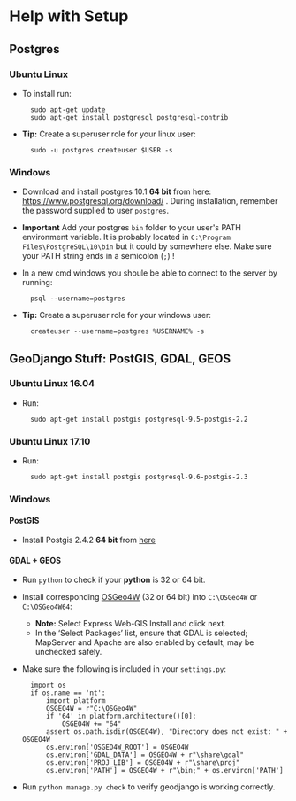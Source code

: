 # Help with Setup

## Postgres
### Ubuntu Linux
* To install run:

        sudo apt-get update
        sudo apt-get install postgresql postgresql-contrib

* **Tip:** Create a superuser role for your linux user:

        sudo -u postgres createuser $USER -s

### Windows
* Download and install postgres 10.1 **64 bit** from here: <https://www.postgresql.org/download/> . During installation, remember the password supplied to user `postgres`.
* **Important** Add your postgres `bin` folder to your user's PATH environment variable.  It is probably located in `C:\Program Files\PostgreSQL\10\bin` but it could by somewhere else.  Make sure your PATH string ends in a semicolon (`;`) !
* In a new cmd windows you shoule be able to connect to the server by running:

        psql --username=postgres

* **Tip:** Create a superuser role for your windows user:

        createuser --username=postgres %USERNAME% -s

## GeoDjango Stuff: PostGIS, GDAL, GEOS
### Ubuntu Linux 16.04
* Run:

        sudo apt-get install postgis postgresql-9.5-postgis-2.2

### Ubuntu Linux 17.10
* Run:

        sudo apt-get install postgis postgresql-9.6-postgis-2.3

### Windows
#### PostGIS
* Install Postgis 2.4.2 **64 bit** from [here](https://winnie.postgis.net/download/windows/pg10/buildbot/postgis-bundle-pg10x64-setup-2.4.2-1.exe)
#### GDAL + GEOS
* Run `python` to check if your **python** is 32 or 64 bit.
* Install corresponding [OSGeo4W](https://trac.osgeo.org/osgeo4w/) (32 or 64 bit) into `C:\OSGeo4W` or `C:\OSGeo4W64`:
    * **Note:** Select Express Web-GIS Install and click next.
    * In the ‘Select Packages’ list, ensure that GDAL is selected; MapServer and Apache are also enabled by default, may be unchecked safely.
* Make sure the following is included in your `settings.py`:

        import os
        if os.name == 'nt':
            import platform
            OSGEO4W = r"C:\OSGeo4W"
            if '64' in platform.architecture()[0]:
                OSGEO4W += "64"
            assert os.path.isdir(OSGEO4W), "Directory does not exist: " + OSGEO4W
            os.environ['OSGEO4W_ROOT'] = OSGEO4W
            os.environ['GDAL_DATA'] = OSGEO4W + r"\share\gdal"
            os.environ['PROJ_LIB'] = OSGEO4W + r"\share\proj"
            os.environ['PATH'] = OSGEO4W + r"\bin;" + os.environ['PATH']

* Run `python manage.py check` to verify geodjango is working correctly.

